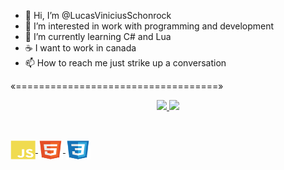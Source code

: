 - 👋 Hi, I’m @LucasViniciusSchonrock
- 👀 I’m interested in work with programming and development
- 🌱 I’m currently learning C# and Lua
- ☕ I want to work in canada
- 📫 How to reach me just strike up a conversation

«===================================»

<div align="center">
  <a href="https://github.com/LucasViniciusSchonrock/LucasViniciusSchonrock">
  <img height="180em" src="https://github-readme-stats.vercel.app/api?username=lucasviniciusschonrock&show_icons=true&theme=dark&include_all_commits=true&count_private=true"/>
  <img height="180em" src="https://github-readme-stats.vercel.app/api/top-langs/?username=lucasviniciusschonrock&layout=compact&langs_count=7&theme=dark"/>
</div>
  
  ##
  
  <div style="display: inline_block"><br>
  <img align="center" alt="Rafa-Js" height="30" width="40" src="https://raw.githubusercontent.com/devicons/devicon/master/icons/javascript/javascript-plain.svg">
  <img align="center" alt="Rafa-HTML" height="30" width="40" src="https://raw.githubusercontent.com/devicons/devicon/master/icons/html5/html5-original.svg">
  <img align="center" alt="Rafa-CSS" height="30" width="40" src="https://raw.githubusercontent.com/devicons/devicon/master/icons/css3/css3-original.svg">
  
  ##
